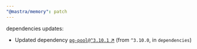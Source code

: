 ```yaml
---
"@mastra/memory": patch
---
```

dependencies updates:
  - Updated dependency [`pg-pool@^3.10.1` ↗︎](https://www.npmjs.com/package/pg-pool/v/3.10.1) (from `^3.10.0`, in `dependencies`)
